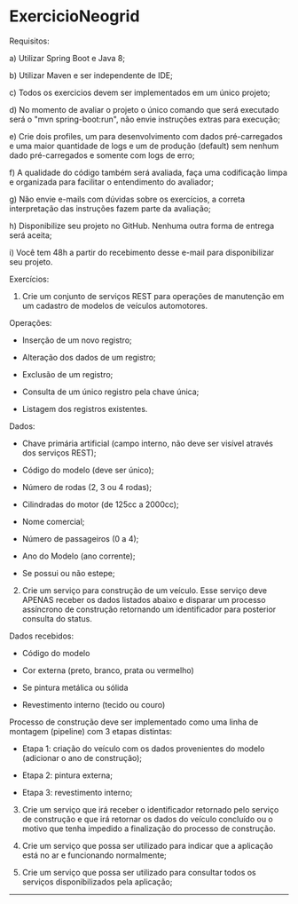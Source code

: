 # ExercicioNeogrid

Requisitos:

 

a) Utilizar Spring Boot e Java 8;

b) Utilizar Maven e ser independente de IDE;

c) Todos os exercicios devem ser implementados em um único projeto;

d) No momento de avaliar o projeto o único comando que será executado será o "mvn spring-boot:run", não envie instruções extras para execução;

e) Crie dois profiles, um para desenvolvimento com dados pré-carregados e uma maior quantidade de logs e um de produção (default) sem nenhum dado pré-carregados e somente com logs de erro;

f) A qualidade do código também será avaliada, faça uma codificação limpa e organizada para facilitar o entendimento do avaliador;

g) Não envie e-mails com dúvidas sobre os exercícios, a correta interpretação das instruções fazem parte da avaliação;

h) Disponibilize seu projeto no GitHub. Nenhuma outra forma de entrega será aceita;

i) Você tem 48h a partir do recebimento desse e-mail para disponibilizar seu projeto.

 

Exercícios:

 

1) Crie um conjunto de serviços REST para operações de manutenção em um cadastro de modelos de veículos automotores.

 

Operações:

- Inserção de um novo registro;

- Alteração dos dados de um registro;

- Exclusão de um registro;

- Consulta de um único registro pela chave única;

- Listagem dos registros existentes.

 

Dados:

- Chave primária artificial (campo interno, não deve ser visível através dos serviços REST);

- Código do modelo (deve ser único);

- Número de rodas (2, 3 ou 4 rodas);

- Cilindradas do motor (de 125cc a 2000cc);

- Nome comercial;

- Número de passageiros (0 a 4);

- Ano do Modelo (ano corrente);

- Se possui ou não estepe;

 

2) Crie um serviço para construção de um veículo. Esse serviço deve APENAS receber os dados listados abaixo e disparar um processo assíncrono de construção retornando um identificador para posterior consulta do status.

 

Dados recebidos:

- Código do modelo

- Cor externa (preto, branco, prata ou vermelho)

- Se pintura metálica ou sólida

- Revestimento interno (tecido ou couro)

 

Processo de construção deve ser implementado como uma linha de montagem (pipeline) com 3 etapas distintas:

- Etapa 1: criação do veículo com os dados provenientes do modelo (adicionar o ano de construção);

- Etapa 2: pintura externa;

- Etapa 3: revestimento interno;

 

3) Crie um serviço que irá receber o identificador retornado pelo serviço de construção e que irá retornar os dados do veículo concluído ou o motivo que tenha impedido a finalização do processo de construção.

 

4) Crie um serviço que possa ser utilizado para indicar que a aplicação está no ar e funcionando normalmente;

 

5) Crie um serviço que possa ser utilizado para consultar todos os serviços disponibilizados pela aplicação;


_________________________________________________________________________________________
